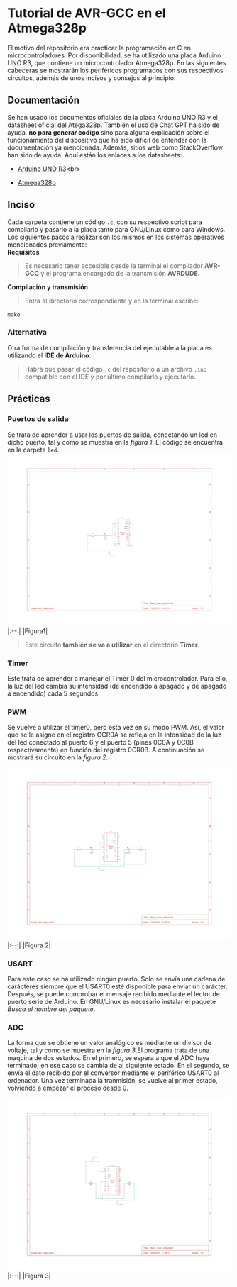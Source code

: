 # Tutorial de AVR-GCC en el Atmega328p #
El motivo del repositorio era practicar la programación en C en microcontroladores. Por disponibilidad, se ha utilizado una placa Arduino UNO R3, que contiene un microcontrolador Atmega328p. En las siguientes cabeceras se mostrarán los periféricos programados con sus respectivos circuitos, además de unos incisos y consejos al principio.

## Documentación ##
Se han usado los documentos oficiales de la placa Arduino UNO R3 y el datasheet oficial del Atega328p. También el uso de Chat GPT ha sido de ayuda, **no para generar código** sino para alguna explicación sobre el funcionamiento del dispositivo que ha sido difícil de entender con la documentación ya mencionada. Además, sitios web como StackOverflow han sido de ayuda. Aquí están los enlaces a los datasheets:
* [Arduino UNO R3](https://docs.arduino.cc/hardware/uno-rev3/?_gl=1*ngoux9*_up*MQ..*_ga*MjEzMzE0NDM4Ny4xNzU3ODQyMTA2*_ga_NEXN8H46L5*czE3NTc4NDIxMDMkbzEkZzEkdDE3NTc4NDIxMTMkajUwJGwwJGg4NjQwMDUyMzM.)<br>

* [Atmega328p](https://ww1.microchip.com/downloads/aemDocuments/documents/MCU08/ProductDocuments/DataSheets/Atmel-7810-Automotive-Microcontrollers-ATmega328P_Datasheet.pdf)

## Inciso ##
Cada carpeta contiene un código `.c`, con su respectivo script para compilarlo y pasarlo a la placa tanto para GNU/Linux como para Windows. Los siguientes pasos a realizar son los mismos en los sistemas operativos mencionados previamente:<br>
**Requisitos**<br>
> Es necesario tener accesible desde la terminal el compilador **AVR-GCC** y el programa encargado de la transmisión **AVRDUDE**.<br>

**Compilación y transmisión**<br>
> Entra al directorio correspondiente y en la terminal escribe:
```
make
```

### Alternativa ###
Otra forma de compilación y transferencia del ejecutable a la placa es utilizando el **IDE de Arduino**.
> Habrá que pasar el código `.c` del repositorio a un archivo `.ino` compatible con el IDE y por último compilarlo y ejecutarlo.

## Prácticas ##
### Puertos de salida ###
Se trata de aprender a usar los puertos de salida, conectando un led en dicho puerto, tal y como se muestra en la *figura 1*. El código se encuentra en la carpeta `led`.
![](markdown_resources/led_schematic.jpg)
|:--:|
|Figura1|

> Este circuito **también se va a utilizar** en el directorio **Timer**.

### Timer ###
Este trata de aprender a manejar el Timer 0 del microcontrolador. Para ello, la luz del led cambia su intensidad (de encendido a apagado y de apagado a encendido) cada 5 segundos.

### PWM ###
Se vuelve a utilizar el timer0, pero esta vez en su modo PWM. Así, el valor que se le asigne en el registro OCR0A se refleja en la intensidad de la luz del led conectado al puerto 6 y el puerto 5 (pines 0C0A y 0C0B respectivamente) en función del registro 0CR0B. A continuación se mostrará su circuito en la *figura 2*.

![](markdown_resources/pwm_schematic.jpg)
|:--:|
|Figura 2|

### USART ###
Para este caso se ha utilizado ningún puerto. Solo se envía una cadena de carácteres siempre que el USART0 esté disponible para enviar un carácter. Después, se puede comprobar el mensaje recibido mediante el lector de puerto serie de Arduino. En GNU/Linux es necesario instalar el paquete *Busca el nombre del paquete*.

### ADC ###
La forma que se obtiene un valor analógico es mediante un divisor de voltaje, tal y como se muestra en la *figura 3*.El programa trata de una maquina de dos estados. En el primero, se espera a que el ADC haya terminado; en ese caso se cambia de al siguiente estado. En el segundo, se envía el dato recibido por el conversor mediante el periférico USART0 al ordenador. Una vez terminada la tranmisión, se vuelve al primer estado, volviendo a empezar el proceso desde 0.

![](markdown_resources/adc_schematic.jpg)
|:--:|
|Figura 3|
